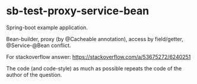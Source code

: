 # sb-test-proxy-service-bean

Spring-boot example application.

Bean-builder, proxy (by @Cacheable annotation), access by field/getter, @Service-@Bean conflict.

For stackoverflow answer: https://stackoverflow.com/a/53675272/6240251

The code (and code-style) as much as possible repeats the code of the author of the question.
